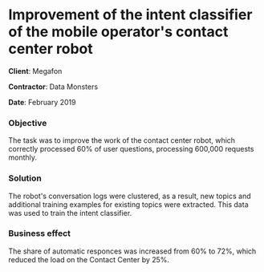 # Improvement of the intent classifier of the mobile operator's contact center robot

**Сlient**: Megafon

**Contractor**: Data Monsters

**Date**: February 2019

### Objective

The task was to improve the work of the contact center robot, which correctly processed 60% of user questions, processing 600,000 requests monthly.

### Solution
The robot's conversation logs were clustered, as a result, new topics and additional training examples for existing topics were extracted. This data was used to train the intent classifier.

### Business effect
The share of automatic responces was increased from 60% to 72%, which reduced the load on the Contact Center by 25%.
